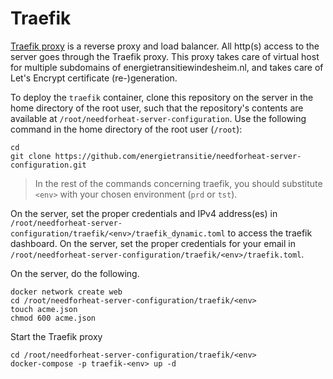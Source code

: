 # Traefik

[Traefik proxy](https://traefik.io/traefik/) is a reverse proxy and load balancer. All http(s) access to the server goes through the Traefik proxy. This
proxy takes care of virtual host for multiple subdomains of energietransitiewindesheim.nl, and takes care of Let's Encrypt certificate (re-)generation.

To deploy the `traefik` container, clone this repository on the server in the home directory of the root user, such that the repository's contents are available at `/root/needforheat-server-configuration`. Use the following command in the home directory of the root user (`/root`):
```shell
cd
git clone https://github.com/energietransitie/needforheat-server-configuration.git
```

> In the rest of the commands concerning traefik, you should substitute `<env>` with your chosen environment (`prd` or `tst`).

On the server, set the proper credentials and IPv4 address(es) in `/root/needforheat-server-configuration/traefik/<env>/traefik_dynamic.toml` to access the traefik dashboard. 
On the server, set the proper credentials for your email in `/root/needforheat-server-configuration/traefik/<env>/traefik.toml`. 

On the server, do the following.
```shell
docker network create web
cd /root/needforheat-server-configuration/traefik/<env>
touch acme.json
chmod 600 acme.json
```

Start the Traefik proxy
```shell
cd /root/needforheat-server-configuration/traefik/<env>
docker-compose -p traefik-<env> up -d
```
